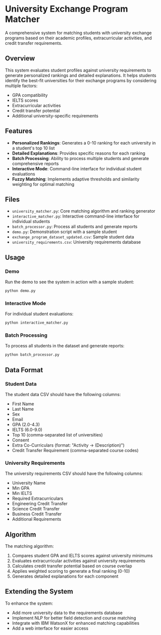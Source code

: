 # University Exchange Program Matcher

A comprehensive system for matching students with university exchange programs based on their academic profiles, extracurricular activities, and credit transfer requirements.

## Overview

This system evaluates student profiles against university requirements to generate personalized rankings and detailed explanations. It helps students identify the best-fit universities for their exchange programs by considering multiple factors:

- GPA compatibility
- IELTS scores
- Extracurricular activities
- Credit transfer potential
- Additional university-specific requirements

## Features

- **Personalized Rankings**: Generates a 0-10 ranking for each university in a student's top 10 list
- **Detailed Explanations**: Provides specific reasons for each ranking
- **Batch Processing**: Ability to process multiple students and generate comprehensive reports
- **Interactive Mode**: Command-line interface for individual student evaluations
- **Fuzzy Matching**: Implements adaptive thresholds and similarity weighting for optimal matching

## Files

- `university_matcher.py`: Core matching algorithm and ranking generator
- `interactive_matcher.py`: Interactive command-line interface for individual students
- `batch_processor.py`: Process all students and generate reports
- `demo.py`: Demonstration script with a sample student
- `exchange_program_dataset_updated.csv`: Sample student data
- `university_requirements.csv`: University requirements database

## Usage

### Demo

Run the demo to see the system in action with a sample student:

```bash
python demo.py
```

### Interactive Mode

For individual student evaluations:

```bash
python interactive_matcher.py
```

### Batch Processing

To process all students in the dataset and generate reports:

```bash
python batch_processor.py
```

## Data Format

### Student Data

The student data CSV should have the following columns:
- First Name
- Last Name
- Sex
- Email
- GPA (2.0-4.3)
- IELTS (6.0-9.0)
- Top 10 (comma-separated list of universities)
- Consent
- Extra Co-Curriculars (format: "Activity -> (Description)")
- Credit Transfer Requirement (comma-separated course codes)

### University Requirements

The university requirements CSV should have the following columns:
- University Name
- Min GPA
- Min IELTS
- Required Extracurriculars
- Engineering Credit Transfer
- Science Credit Transfer
- Business Credit Transfer
- Additional Requirements

## Algorithm

The matching algorithm:

1. Compares student GPA and IELTS scores against university minimums
2. Evaluates extracurricular activities against university requirements
3. Calculates credit transfer potential based on course overlap
4. Applies weighted scoring to generate a final ranking (0-10)
5. Generates detailed explanations for each component

## Extending the System

To enhance the system:
- Add more university data to the requirements database
- Implement NLP for better field detection and course matching
- Integrate with IBM WatsonX for enhanced matching capabilities
- Add a web interface for easier access
